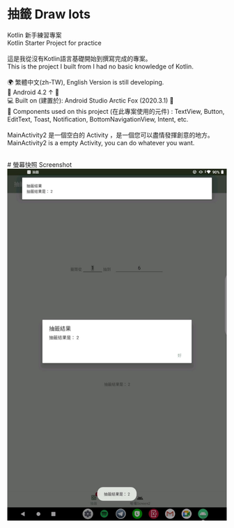 # 抽籤 Draw lots
Kotlin 新手練習專案<br>
Kotlin Starter Project for practice
<br><br>
這是我從沒有Kotlin語言基礎開始到撰寫完成的專案。<br>
This is the project I built from I had no basic knowledge of Kotlin.
<br><br>
🌍 繁體中文(zh-TW), English Version is still developing.<br>
📱 Android 4.2 ↑ 🍬<br>
💻 Built on (建置於): Android Studio Arctic Fox (2020.3.1) 🦊<br>
🔧 Components used on this project (在此專案使用的元件) : TextView, Button, EditText, Toast, Notification, BottomNavigationView, Intent, etc.<br>
<br>
MainActivity2 是一個空白的 Activity ，是一個您可以盡情發揮創意的地方。<br>
MainActivity2 is a empty Activity, you can do whatever you want.

<br>
# 螢幕快照 Screenshot
<img src="https://raw.githubusercontent.com/iambjlu/Kotlin-Starter-DrawLots/main/Readme_res/1101002.jpg"></img><br>

